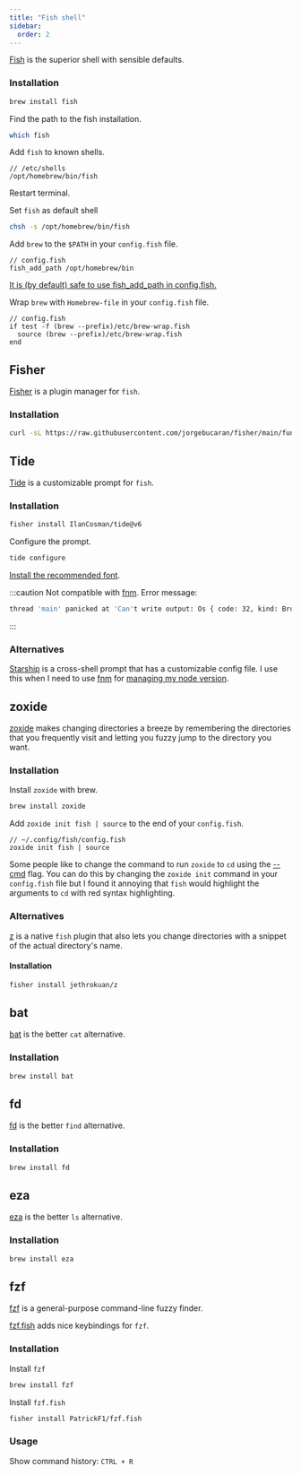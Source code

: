 ```yaml
---
title: "Fish shell"
sidebar:
  order: 2
---
```


[Fish](https://fishshell.com/) is the superior shell with sensible defaults.

### Installation

```sh
brew install fish
```

Find the path to the fish installation.

```sh
which fish
```

Add `fish` to known shells.

```
// /etc/shells
/opt/homebrew/bin/fish
```

Restart terminal.

Set `fish` as default shell

```sh
chsh -s /opt/homebrew/bin/fish
```

Add `brew` to the `$PATH` in your `config.fish` file.

```fish
// config.fish
fish_add_path /opt/homebrew/bin
```

[It is (by default) safe to use fish_add_path in config.fish.](https://fishshell.com/docs/current/cmds/fish_add_path.html)

Wrap `brew` with `Homebrew-file` in your `config.fish` file.

```fish
// config.fish
if test -f (brew --prefix)/etc/brew-wrap.fish
  source (brew --prefix)/etc/brew-wrap.fish
end
```

## Fisher

[Fisher](https://github.com/jorgebucaran/fisher/) is a plugin manager for `fish`.

### Installation

```sh
curl -sL https://raw.githubusercontent.com/jorgebucaran/fisher/main/functions/fisher.fish | source && fisher install jorgebucaran/fisher
```

## Tide

[Tide](https://github.com/IlanCosman/tide) is a customizable prompt for `fish`.

### Installation

```sh
fisher install IlanCosman/tide@v6
```

Configure the prompt.

```sh
tide configure
```

[Install the recommended font](https://github.com/IlanCosman/tide?tab=readme-ov-file#fonts).

:::caution
Not compatible with [fnm](https://github.com/Schniz/fnm/issues/1039). Error message:

```sh
thread 'main' panicked at 'Can't write output: Os { code: 32, kind: BrokenPipe, message: "Broken pipe" }', src/commands/use.rs:93:13
```

:::

### Alternatives

[Starship](https://starship.rs/) is a cross-shell prompt that has a customizable config file. I use this when I need to use [fnm](https://github.com/Schniz/fnm) for [managing my node version](/setup/managing-node-version).

## zoxide

[zoxide](https://github.com/ajeetdsouza/zoxide) makes changing directories a breeze by remembering the directories that you frequently visit and letting you fuzzy jump to the directory you want.

### Installation

Install `zoxide` with brew.

```sh
brew install zoxide
```

Add `zoxide init fish | source` to the end of your `config.fish`.

```fish
// ~/.config/fish/config.fish
zoxide init fish | source
```

Some people like to change the command to run `zoxide` to `cd` using the [--cmd](https://github.com/ajeetdsouza/zoxide?tab=readme-ov-file#flags) flag. You can do this by changing the `zoxide init` command in your `config.fish` file but I found it annoying that `fish` would highlight the arguments to `cd` with red syntax highlighting.

### Alternatives

[z](https://github.com/jethrokuan/z) is a native `fish` plugin that also lets you change directories with a snippet of the actual directory's name.

#### Installation

```sh
fisher install jethrokuan/z
```

## bat

[bat](https://github.com/sharkdp/bat) is the better `cat` alternative.

### Installation

```sh
brew install bat
```

## fd

[fd](https://github.com/sharkdp/fd) is the better `find` alternative.

### Installation

```sh
brew install fd
```

## eza

[eza](https://github.com/eza-community/eza) is the better `ls` alternative.

### Installation

```sh
brew install eza
```

## fzf

[fzf](https://github.com/junegunn/fzf) is a general-purpose command-line fuzzy finder.

[fzf.fish](https://github.com/PatrickF1/fzf.fish) adds nice keybindings for `fzf`.

### Installation

Install `fzf`

```sh
brew install fzf
```

Install `fzf.fish`

```sh
fisher install PatrickF1/fzf.fish
```

### Usage

Show command history: `CTRL + R`
